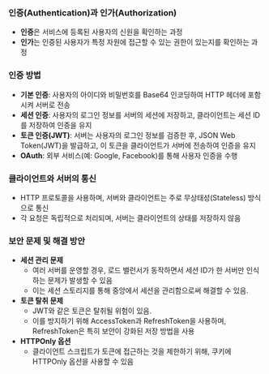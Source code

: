 ### 인증(Authentication)과 인가(Authorization)
- **인증**은 서비스에 등록된 사용자의 신원을 확인하는 과정
- **인가**는 인증된 사용자가 특정 자원에 접근할 수 있는 권한이 있는지를 확인하는 과정

### 인증 방법
- **기본 인증**: 사용자의 아이디와 비밀번호를 Base64 인코딩하여 HTTP 헤더에 포함시켜 서버로 전송
- **세션 인증**: 사용자의 로그인 정보를 서버의 세션에 저장하고, 클라이언트는 세션 ID를 저장하여 인증을 유지
- **토큰 인증(JWT)**: 서버는 사용자의 로그인 정보를 검증한 후, JSON Web Token(JWT)을 발급하고, 이 토큰을 클라이언트가 서버에 전송하여 인증을 유지
- **OAuth**: 외부 서비스(예: Google, Facebook)를 통해 사용자 인증을 수행

### 클라이언트와 서버의 통신
- HTTP 프로토콜을 사용하며, 서버와 클라이언트는 주로 무상태성(Stateless) 방식으로 통신
- 각 요청은 독립적으로 처리되며, 서버는 클라이언트의 상태를 저장하지 않음

### 보안 문제 및 해결 방안
- **세션 관리 문제**
  - 여러 서버를 운영할 경우, 로드 밸런서가 동작하면서 세션 ID가 한 서버만 인식하는 문제가 발생할 수 있음
  - 이는 세션 스토리지를 통해 중앙에서 세션을 관리함으로써 해결할 수 있음.
- **토큰 탈취 문제**
  - JWT와 같은 토큰은 탈취될 위험이 있음.
  - 이를 방지하기 위해 AccessToken과 RefreshToken을 사용하며, RefreshToken은 특히 보안이 강화된 저장 방법을 사용
- **HTTPOnly 옵션**
  - 클라이언트 스크립트가 토큰에 접근하는 것을 제한하기 위해, 쿠키에 HTTPOnly 옵션을 사용할 수 있음

